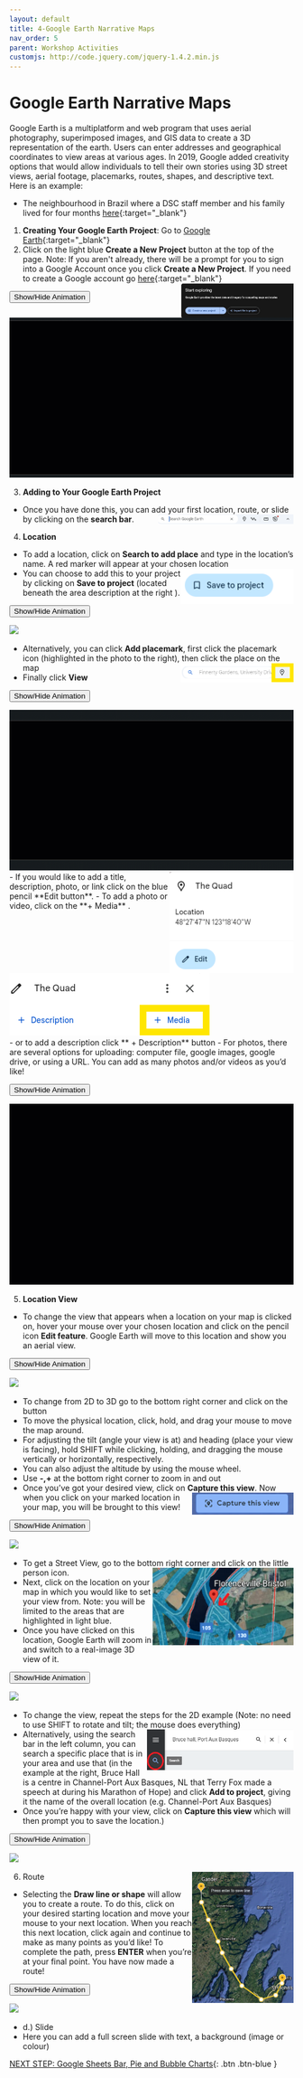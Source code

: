 ```yaml
---
layout: default
title: 4-Google Earth Narrative Maps
nav_order: 5
parent: Workshop Activities
customjs: http://code.jquery.com/jquery-1.4.2.min.js
---
```

# Google Earth Narrative Maps 
Google Earth is a multiplatform and web program that uses aerial photography, superimposed images, and GIS data to create a 3D representation of the earth.  Users can enter addresses and geographical coordinates to view areas at various ages. In 2019, Google added creativity options that would allow individuals to tell their own stories using 3D street views, aerial footage, placemarks, routes, shapes, and descriptive text. Here is an example:
- The neighbourhood in Brazil where a DSC staff member and his family lived for four months [here](https://bit.ly/3bFS5Rt){:target="_blank"} 

1. **Creating Your Google Earth Project**: Go to [Google Earth](https://earth.google.com/web/){:target="_blank"}
2. Click on the light blue **Create a New Project** button at the top of the page. 
Note: If you aren't already, there will be a prompt for you to sign into a Google Account once you click **Create a New Project**. If you need to create a Google account go [here](https://accounts.google.com/){:target="_blank"} <img src="images/new-project.png" style="float:right;width:200px" alt="new project button">

<button onclick="toggle('gif1')">Show/Hide Animation</button>
<div id="gif1">
      <img src="images/googlemaps-01.gif"> <br>
     </div> 

3. **Adding to Your Google Earth Project** 
- Once you have done this, you can add your first location, route, or slide by clicking on the **search bar**. <img src="images/googlemaps-02.png" style="float:right;width:240px" alt="Search bar">
4. **Location**
- To add a location, click on **Search to add place** and type in the location’s name.  A red marker will appear at your chosen location <img src="images/save-project.png" style="float:right;width:200px" alt="Save project">
- You can choose to add this to your project by clicking on **Save to project** (located beneath the area description at the right ).

<button onclick="toggle('gif2')">Show/Hide Animation</button>
<div id="gif2">
      <img src="images/googlemaps-02.gif"> <br>
     </div> 

- Alternatively, you can click **Add placemark**, first click the placemark icon (highlighted in the photo to the right), then click the place on the map <img src="images/placement.png" style="float:right;width:200px" alt="add placemark">
- Finally click **View** 

<button onclick="toggle('gif3')">Show/Hide Animation</button>
<div id="gif3">
      <img src="images/googlemaps-03.gif"> <br>
     </div> 
     
<img src="images/googlemaps-03.png" style="float:right;width:220px" alt="edit feature icon">
- If you would like to add a title, description, photo, or link click on the blue pencil **Edit button**. 
- To add a photo or video, click on the **+ Media** .<br> <img src="images/googlemaps-04.png" width:180px" alt="adding photo/video"><br> 
- or to add a description click ** + Description** button
- For photos, there are several options for uploading: computer file, google images, google drive, or using a URL. You can add as many photos and/or videos as you’d like! 

<button onclick="toggle('gif4')">Show/Hide Animation</button>
<div id="gif4">
      <img src="images/narrative-11.gif"> <br>
     </div> 

5. **Location View**
- To change the view that appears when a location on your map is clicked on, hover your mouse over your chosen location and click on the pencil icon **Edit feature**. Google Earth will move to this location and show you an aerial view.

<button onclick="toggle('gif5')">Show/Hide Animation</button>
<div id="gif5">
      <img src="images/narrative-12.gif"> <br>
     </div> 

- To change from 2D to 3D go to the bottom right corner and click on the button 
- To move the physical location, click, hold, and drag your mouse to move the map around.  
- For adjusting the tilt (angle your view is at) and heading (place your view is facing), hold SHIFT while clicking, holding, and dragging the mouse vertically or horizontally, respectively.
- You can also adjust the altitude by using the mouse wheel.
- Use **-,+** at the bottom right corner to zoom in and out
- Once you’ve got your desired view, click on **Capture this view**. <img src="images/narrative-13.png" style="float:right;width:180px" alt="capture this view button"> Now when you click on your marked location in your map, you will be brought to this view!

<button onclick="toggle('gif6')">Show/Hide Animation</button>
<div id="gif6">
      <img src="images/narrative-14.gif"> <br>
     </div> 


- To get a Street View, go to the bottom right corner and click on the little person icon. <img src="images/narrative-15.png" style="float:right;width:250px" alt="maps with view set">
- Next, click on the location on your map in which you would like to set your view from.  Note: you will be limited to the areas that are highlighted in light blue.
- Once you have clicked on this location, Google Earth will zoom in and switch to a real-image 3D view of it.<br>

<button onclick="toggle('gif7')">Show/Hide Animation</button>
<div id="gif7">
      <img src="images/narrative-16.gif"> <br>
     </div> 


- To change the view, repeat the steps for the 2D example (Note: no need to use SHIFT to rotate and tilt; the mouse does everything) <img src="images/narrative-17.png" style="float:right;width:260px" alt="search bar">
- Alternatively, using the search bar in the left column, you can search a specific place that is in your area and use that (in the example at the right, Bruce Hall is a centre in Channel-Port Aux Basques, NL that Terry Fox made a speech at during his Marathon of Hope) and click **Add to project**, giving it the name of the overall location (e.g. Channel-Port Aux Basques)
- Once you’re happy with your view, click on **Capture this view** which will then prompt you to save the location.)<br>

<button onclick="toggle('gif8')">Show/Hide Animation</button>
<div id="gif8">
      <img src="images/narrative-18.gif"> <br>
     </div> 


6. Route <img src="images/narrative-19.png" style="float:right;width:180px" alt="route line path">
- Selecting the **Draw line or shape** will allow you to create a route. To do this, click on your desired starting location and move your mouse to your next location.  When you reach this next location, click again and continue to make as many points as you’d like!  To complete the path, press **ENTER** when you’re at your final point. You have now made a route! 

<button onclick="toggle('gif9')">Show/Hide Animation</button>
<div id="gif9">
      <img src="images/narrative-20.gif"> <br>
     </div> 

- d.) Slide 
- Here you can add a full screen slide with text, a background (image or colour)

<script>  

    function toggle(input) {
        var x = document.getElementById(input);
        if (x.style.display === "none") {
            x.style.display = "block";
        } else {
            x.style.display = "none";
        }
    }
</script>

[NEXT STEP: Google Sheets Bar, Pie and Bubble Charts](google-sheets-charts.html){: .btn .btn-blue }
